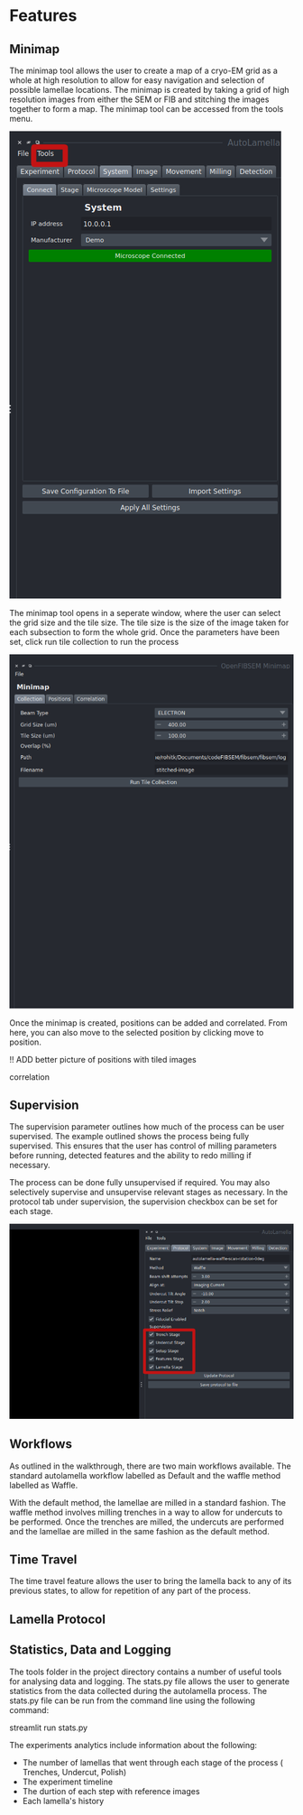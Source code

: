 # Features

## Minimap

The minimap tool allows the user to create a map of a cryo-EM grid as a whole at high resolution to allow for easy navigation and selection of possible lamellae locations. The minimap is created by taking a grid of high resolution images from either the SEM or FIB and stitching the images together to form a map. The minimap tool can be accessed from the tools menu.

![tools_menu](img/features/tools_menu.png)

The minimap tool opens in a seperate window, where the user can select the grid size and the tile size. The tile size is the size of the image taken for each subsection to form the whole grid. Once the parameters have been set, click run tile collection to run the process

![minimap_run](img/features/minimap_run.png)

Once the minimap is created, positions can be added and correlated. From here, you can also move to the selected position by clicking move to position. 

!! ADD better picture of positions with tiled images

correlation

## Supervision

The supervision parameter outlines how much of the process can be user supervised. The example outlined shows the process being fully supervised. This ensures that the user has control of milling parameters before running, detected features and the ability to redo milling if necessary.

The process can be done fully unsupervised if required. You may also selectively supervise and unsupervise relevant stages as necessary. In the protocol tab under supervision, the supervision checkbox can be set for each stage.

![supervision](img/walkthrough_2/supervision.png)

## Workflows

As outlined in the walkthrough, there are two main workflows available. The standard autolamella workflow labelled as Default and the waffle method labelled as Waffle.

With the default method, the lamellae are milled in a standard fashion. The waffle method involves milling trenches in a way to allow for undercuts to be performed. Once the trenches are milled, the undercuts are performed and the lamellae are milled in the same fashion as the default method.

## Time Travel

The time travel feature allows the user to bring the lamella back to any of its previous states, to allow for repetition of any part of the process. 

## Lamella Protocol

## Statistics, Data and Logging

The tools folder in the project directory contains a number of useful tools for analysing data and logging. The stats.py file allows the user to generate statistics from the data collected during the autolamella process. The stats.py file can be run from the command line using the following command:

streamlit run stats.py

The experiments analytics include information about the following:

- The number of lamellas that went through each stage of the process ( Trenches, Undercut, Polish)
- The experiment timeline
- The durtion of each step with reference images
- Each lamella's history


